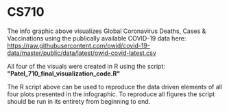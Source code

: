 # CS710

The info graphic above visualizes Global Coronavirus Deaths, Cases & Vaccinations using the publically available COVID-19 data here: https://raw.githubusercontent.com/owid/covid-19-data/master/public/data/latest/owid-covid-latest.csv

All four of the visuals were created in R using the script: **"Patel_710_final_visualization_code.R"**

The R script above can be used to reproduce the data driven elements of all four plots presented in the infographic. 
To reproduce all figures the script should be run in its entirety from beginning to end.
